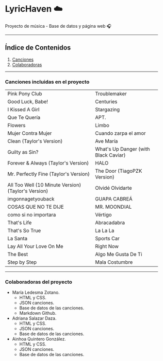 # LyricHaven ☁️
Proyecto de música - Base de datos y página web 🎧

---
## Índice de Contenidos
1. [Canciones](#canciones-incluidas-en-el-proyecto)
2. [Colaboradoras](#colaboradoras-del-proyecto)

---
### Canciones incluidas en el proyecto
|                                                     |                                      |
|-----------------------------------------------------|--------------------------------------|
| Pink Pony Club                                      | Troublemaker                         |
| Good Luck, Babe!                                    | Centuries                            |
| I Kissed A Girl                                     | Stargazing                           |
| Que Te Quería                                       | APT.                                 |
| Flowers                                             | Limbo                                |
| Mujer Contra Mujer                                  | Cuando zarpa el amor                 |
| Clean (Taylor's Version)                            | Ave María                            |
| Guilty as Sin?                                      | What's Up Danger (with Black Caviar) |
| Forever & Always (Taylor's Version)                 | HALO                                 |
| Mr. Perfectly Fine (Taylor's Version)               | The Door (TiagoPZK Version)          |
| All Too Well (10 Minute Version) (Taylor's Version) | Olvidé Olvidarte                     |
| imgonnagetyouback                                   | GUAPA CABREÁ                         |
| COSAS QUE NO TE DIJE                                | MR. MOONDIAL                         |
| como si no importara                                | Vértigo                              |
| That's Life                                         | Abracadabra                          |
| That's So True                                      | La La La                             |
| La Santa                                            | Sports Car                           |
| Lay All Your Love On Me                             | Right Now                            |
| The Best                                            | Algo Me Gusta De Ti                  |
| Step by Step                                        | Mala Costumbre                       |


---
### Colaboradoras del proyecto
- María Ledesma Zotano.
    - HTML y CSS.
    - JSON canciones.
    - Base de datos de las canciones.
    - Markdown Github.
- Adriana Salazar Daza.
    - HTML y CSS.
    - JSON canciones.
    - Base de datos de las canciones.
- Ainhoa Quintero González.
    - HTML y CSS.
    - JSON canciones.
    - Base de datos de las canciones.

